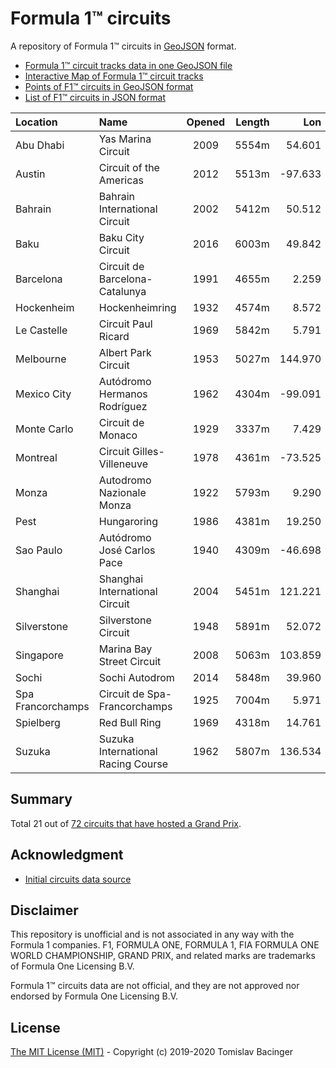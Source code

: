 # Formula 1™ circuits

A repository of Formula 1™ circuits in [GeoJSON](http://geojson.org/) format.

* [Formula 1™ circuit tracks data in one GeoJSON file](f1-circuits.geojson)
* [Interactive Map of Formula 1™ circuit tracks](https://svemir.co/f1/)
* [Points of F1™ circuits in GeoJSON format](f1-locations.geojson)
* [List of F1™ circuits in JSON format](f1-locations.json)

| Location | Name | Opened | Length | Lon | Lat |
|:---|:---|:---:|---:|---:|---:|
| Abu Dhabi | Yas Marina Circuit | 2009 | 5554m | 54.601 | 24.471 |
| Austin | Circuit of the Americas | 2012 | 5513m | -97.633 | 30.135 |
| Bahrain | Bahrain International Circuit | 2002 | 5412m | 50.512 | 26.031 |
| Baku | Baku City Circuit | 2016 | 6003m | 49.842 | 40.369 |
| Barcelona | Circuit de Barcelona-Catalunya | 1991 | 4655m | 2.259 | 41.569 |
| Hockenheim | Hockenheimring | 1932 | 4574m | 8.572 | 49.330 |
| Le Castelle | Circuit Paul Ricard | 1969 | 5842m | 5.791 | 43.253 |
| Melbourne | Albert Park Circuit | 1953 | 5027m | 144.970 | -37.846 |
| Mexico City | Autódromo Hermanos Rodríguez | 1962 | 4304m | -99.091 | 19.402 |
| Monte Carlo | Circuit de Monaco | 1929 | 3337m | 7.429 | 43.737 |
| Montreal | Circuit Gilles-Villeneuve | 1978 | 4361m | -73.525 | 45.506 |
| Monza | Autodromo Nazionale Monza | 1922 | 5793m | 9.290 | 45.621 |
| Pest | Hungaroring | 1986 | 4381m | 19.250 | 47.583 |
| Sao Paulo | Autódromo José Carlos Pace | 1940 | 4309m | -46.698 | -23.702 |
| Shanghai | Shanghai International Circuit | 2004 | 5451m | 121.221 | 31.340 |
| Silverstone | Silverstone Circuit | 1948 | 5891m | 52.072 | -1.017 |
| Singapore | Marina Bay Street Circuit | 2008 | 5063m |103.859 | 1.291 | 
| Sochi | Sochi Autodrom | 2014 | 5848m | 39.960 | 43.407 |
| Spa Francorchamps | Circuit de Spa-Francorchamps | 1925 | 7004m | 5.971 | 50.436 |
| Spielberg | Red Bull Ring | 1969 | 4318m | 14.761 | 47.223 |
| Suzuka | Suzuka International Racing Course | 1962 | 5807m | 136.534 | 34.844 |

## Summary

Total 21 out of [72 circuits that have hosted a Grand Prix](https://en.wikipedia.org/wiki/List_of_Formula_One_circuits).

## Acknowledgment

* [Initial circuits data source](https://www.google.com/maps/d/u/0/viewer?mid=1nv6ugq4H67CSzKUauW92-pPstYw&ll=-37.84579005412956%2C144.96881158570557&z=16)

## Disclaimer

This repository is unofficial and is not associated in any way with the Formula 1 companies. F1, FORMULA ONE, FORMULA 1, FIA FORMULA ONE WORLD CHAMPIONSHIP, GRAND PRIX, and related marks are trademarks of Formula One Licensing B.V. 

Formula 1™ circuits data are not official, and they are not approved nor endorsed by Formula One Licensing B.V.

## License

[The MIT License (MIT)](LICENSE.md) - Copyright (c) 2019-2020 Tomislav Bacinger